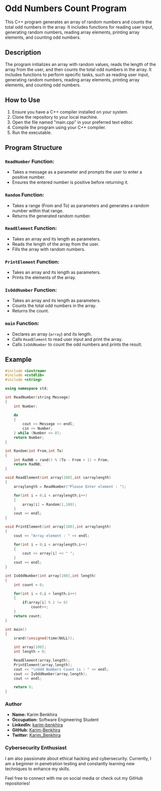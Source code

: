 # Odd Numbers Count Program

This C++ program generates an array of random numbers and counts the total odd numbers in the array. It includes functions for reading user input, generating random numbers, reading array elements, printing array elements, and counting odd numbers.

## Description

The program initializes an array with random values, reads the length of the array from the user, and then counts the total odd numbers in the array. It includes functions to perform specific tasks, such as reading user input, generating random numbers, reading array elements, printing array elements, and counting odd numbers.

## How to Use

1. Ensure you have a C++ compiler installed on your system.
2. Clone the repository to your local machine.
3. Open the file named "main.cpp" in your preferred text editor.
4. Compile the program using your C++ compiler.
5. Run the executable.

## Program Structure

### `ReadNumber` Function:

- Takes a message as a parameter and prompts the user to enter a positive number.
- Ensures the entered number is positive before returning it.

### `Random` Function:

- Takes a range (From and To) as parameters and generates a random number within that range.
- Returns the generated random number.

### `ReadElement` Function:

- Takes an array and its length as parameters.
- Reads the length of the array from the user.
- Fills the array with random numbers.

### `PrintElement` Function:

- Takes an array and its length as parameters.
- Prints the elements of the array.

### `IsOddNumber` Function:

- Takes an array and its length as parameters.
- Counts the total odd numbers in the array.
- Returns the count.

### `main` Function:

- Declares an array (`array`) and its length.
- Calls `ReadElement` to read user input and print the array.
- Calls `IsOddNumber` to count the odd numbers and prints the result.

## Example

```cpp
#include <iostream>
#include <cstdlib>
#include <string>

using namespace std;

int ReadNumber(string Messege)
{
    int Number;

    do
    {
        cout << Messege << endl;
        cin >> Number;
    } while (Number <= 0);
    return Number;
}

int Random(int From,int To)
{
    int RadNB = rand() % (To - From + 1) + From;
    return RadNB;
}

void ReadElement(int array[100],int &arraylength)
{
    arraylength = ReadNumber("Please Enter element : ");

    for(int i = 0;i < arraylength;i++)
    {
        array[i] = Random(1,100);
    }
    cout << endl;
}

void PrintElement(int array[100],int arraylength)
{
    cout << "Array element : " << endl;

    for(int i = 0;i < arraylength;i++)
    {
        cout << array[i] << " ";
    }
    cout << endl;
}

int IsOddNumber(int array[100],int length)
{
    int count = 0;

    for(int i = 0;i < length;i++)
    {
        if(array[i] % 2 != 0)
            count++;
    }
    return count;
}

int main()
{
    srand((unsigned)time(NULL));

    int array[100];
    int length = 0;

    ReadElement(array,length);
    PrintElement(array,length);
    cout << "\nOdd Numbers Count is : " << endl;
    cout << IsOddNumber(array,length);
    cout << endl;

    return 0;
}

```

### Author

- **Name:** Karim Benkhira
- **Occupation:** Software Engineering Student
- **LinkedIn:** [karim-benkhira](https://linkedin.com/in/karim-benkhira-206597224)
- **GitHub:** [Karim-Benkhira](https://github.com/Karim-Benkhira)
- **Twitter:** [Karim_Benkhira](https://twitter.com/Karim_Benkhira)

### Cybersecurity Enthusiast

I am also passionate about ethical hacking and cybersecurity. Currently, I am a beginner in penetration testing and constantly learning new techniques to enhance my skills.

Feel free to connect with me on social media or check out my GitHub repositories!
